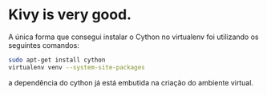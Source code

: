 Kivy is very good.
==================

A única forma que consegui instalar o Cython no virtualenv foi utilizando os seguintes comandos:

``` sh
sudo apt-get install cython
virtualenv venv --system-site-packages
```

a dependência do cython já está embutida na criação do ambiente virtual.
